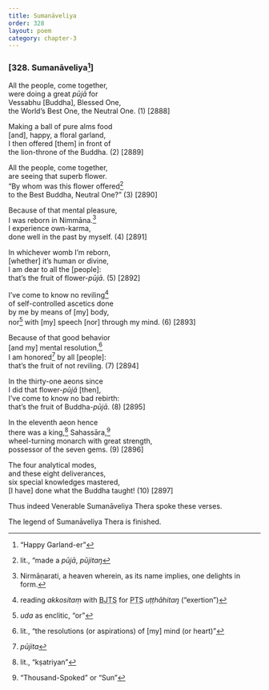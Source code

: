 ```yaml
---
title: Sumanāveliya
order: 328
layout: poem
category: chapter-3
---
```


### \[328. Sumanāveliya[^1]\]

All the people, come together,  
were doing a great *pūjā* for  
Vessabhu \[Buddha\], Blessed One,  
the World’s Best One, the Neutral One. (1) \[2888\]

Making a ball of pure alms food  
\[and\], happy, a floral garland,  
I then offered \[them\] in front of  
the lion-throne of the Buddha. (2) \[2889\]

All the people, come together,  
are seeing that superb flower.  
“By whom was this flower offered[^2]  
to the Best Buddha, Neutral One?” (3) \[2890\]

Because of that mental pleasure,  
I was reborn in Nimmāna.[^3]  
I experience own-karma,  
done well in the past by myself. (4) \[2891\]

In whichever womb I’m reborn,  
\[whether\] it’s human or divine,  
I am dear to all the \[people\]:  
that’s the fruit of flower-*pūjā*. (5) \[2892\]

I’ve come to know no reviling[^4]  
of self-controlled ascetics done  
by me by means of \[my\] body,  
nor[^5] with \[my\] speech \[nor\] through my mind. (6) \[2893\]

Because of that good behavior  
\[and my\] mental resolution,[^6]  
I am honored[^7] by all \[people\]:  
that’s the fruit of not reviling. (7) \[2894\]

In the thirty-one aeons since  
I did that flower-*pūjā* \[then\],  
I’ve come to know no bad rebirth:  
that’s the fruit of Buddha-*pūjā*. (8) \[2895\]

In the eleventh aeon hence  
there was a king,[^8] Sahassāra,[^9]  
wheel-turning monarch with great strength,  
possessor of the seven gems. (9) \[2896\]

The four analytical modes,  
and these eight deliverances,  
six special knowledges mastered,  
\[I have\] done what the Buddha taught! (10) \[2897\]

Thus indeed Venerable Sumanāveliya Thera spoke these verses.

The legend of Sumanāveliya Thera is finished.

[^1]: “Happy Garland-er”

[^2]: lit., “made a *pūjā*, *pūjitaŋ*

[^3]: Nirmāṇarati, a heaven wherein, as its name implies, one delights in form.

[^4]: reading *akkositaṃ* with <abbr title="Buddha Jayanthi Tripitaka Series">BJTS</abbr> for <abbr title="Pali Text Society">PTS</abbr> *uṭṭhāhitaŋ* (“exertion”)

[^5]: *uda* as enclitic, “or”

[^6]: lit., “the resolutions (or aspirations) of \[my\] mind (or heart)”

[^7]: *pūjita*

[^8]: lit., “kṣatriyan”

[^9]: “Thousand-Spoked” or “Sun”
